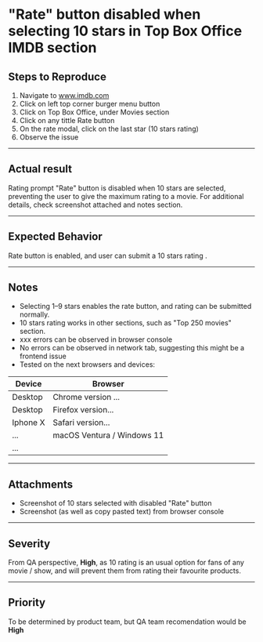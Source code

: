 # "Rate" button disabled when selecting 10 stars in Top Box Office IMDB section

## Steps to Reproduce

1. Navigate to www.imdb.com
2. Click on left top corner burger menu button
3. Click on Top Box Office, under Movies section
4. Click on any tittle Rate button
5. On the rate modal, click on the last star (10 stars rating)
6. Observe the issue

---

## Actual result

Rating prompt "Rate" button is disabled when 10 stars are selected, preventing the user to give the maximum rating to a movie. For additional details, check screenshot attached and notes section.

---

## Expected Behavior

Rate button is enabled, and user can submit a 10 stars rating .

---

## Notes

- Selecting 1–9 stars enables the rate button, and rating can be submitted normally.
- 10 stars rating works in other sections, such as "Top 250 movies" section.
- xxx errors can be observed in browser console
- No errors can be observed in network tab, suggesting this might be a frontend issue
- Tested on the next browsers and devices:

| Device   | Browser                    |
| -------- | -------------------------- |
| Desktop  | Chrome version ...         |
| Desktop  | Firefox version...         |
| Iphone X | Safari version...          |
| ...      | macOS Ventura / Windows 11 |
| ...      |                            |

---

## Attachments

- Screenshot of 10 stars selected with disabled "Rate" button
- Screenshot (as well as copy pasted text) from browser console

---

## Severity

From QA perspective, **High**, as 10 rating is an usual option for fans of any movie / show, and will prevent them from rating their favourite products.

---

## Priority

To be determined by product team, but QA team recomendation would be **High**
